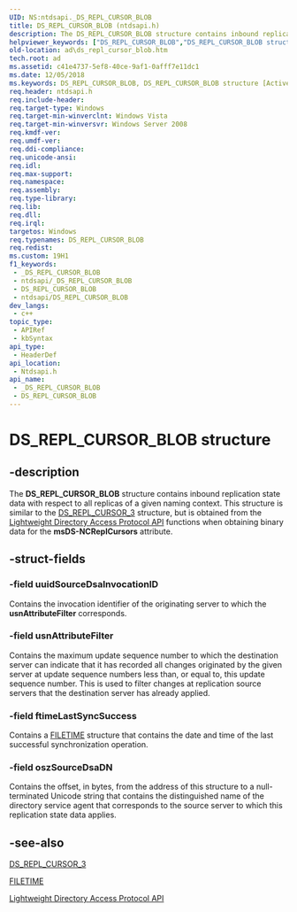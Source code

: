 ```yaml
---
UID: NS:ntdsapi._DS_REPL_CURSOR_BLOB
title: DS_REPL_CURSOR_BLOB (ntdsapi.h)
description: The DS_REPL_CURSOR_BLOB structure contains inbound replication state data with respect to all replicas of a given naming context.
helpviewer_keywords: ["DS_REPL_CURSOR_BLOB","DS_REPL_CURSOR_BLOB structure [Active Directory]","ad.ds_repl_cursor_blob","ntdsapi/DS_REPL_CURSOR_BLOB"]
old-location: ad\ds_repl_cursor_blob.htm
tech.root: ad
ms.assetid: c41e4737-5ef8-40ce-9af1-0afff7e11dc1
ms.date: 12/05/2018
ms.keywords: DS_REPL_CURSOR_BLOB, DS_REPL_CURSOR_BLOB structure [Active Directory], ad.ds_repl_cursor_blob, ntdsapi/DS_REPL_CURSOR_BLOB
req.header: ntdsapi.h
req.include-header: 
req.target-type: Windows
req.target-min-winverclnt: Windows Vista
req.target-min-winversvr: Windows Server 2008
req.kmdf-ver: 
req.umdf-ver: 
req.ddi-compliance: 
req.unicode-ansi: 
req.idl: 
req.max-support: 
req.namespace: 
req.assembly: 
req.type-library: 
req.lib: 
req.dll: 
req.irql: 
targetos: Windows
req.typenames: DS_REPL_CURSOR_BLOB
req.redist: 
ms.custom: 19H1
f1_keywords:
 - _DS_REPL_CURSOR_BLOB
 - ntdsapi/_DS_REPL_CURSOR_BLOB
 - DS_REPL_CURSOR_BLOB
 - ntdsapi/DS_REPL_CURSOR_BLOB
dev_langs:
 - c++
topic_type:
 - APIRef
 - kbSyntax
api_type:
 - HeaderDef
api_location:
 - Ntdsapi.h
api_name:
 - _DS_REPL_CURSOR_BLOB
 - DS_REPL_CURSOR_BLOB
---
```


# DS_REPL_CURSOR_BLOB structure


## -description

The <b>DS_REPL_CURSOR_BLOB</b> structure contains inbound replication state data with respect to all replicas of a   given naming context. This structure is similar to the <a href="/windows/desktop/api/ntdsapi/ns-ntdsapi-ds_repl_cursor_3w">DS_REPL_CURSOR_3</a> structure, but is obtained from the <a href="/previous-versions/windows/desktop/ldap/lightweight-directory-access-protocol-ldap-api">Lightweight Directory Access Protocol API</a> functions when obtaining binary data for the <b>msDS-NCReplCursors</b> attribute.

## -struct-fields

### -field uuidSourceDsaInvocationID

Contains the invocation identifier of the originating server to which the <b>usnAttributeFilter</b> corresponds.

### -field usnAttributeFilter

Contains the maximum update sequence number to which the destination server can indicate that it has recorded all changes originated by the given server at update sequence numbers less than, or equal to, this update sequence number. This is used to filter changes at replication source servers that the destination server has already applied.

### -field ftimeLastSyncSuccess

Contains a <a href="/windows/desktop/api/minwinbase/ns-minwinbase-filetime">FILETIME</a> structure that contains the date and time of the last successful synchronization operation.

### -field oszSourceDsaDN

Contains the offset, in bytes, from the address of this structure  to  a null-terminated Unicode string that contains the distinguished name of the directory service agent that corresponds to the source server to which this replication state data applies.

## -see-also

<a href="/windows/desktop/api/ntdsapi/ns-ntdsapi-ds_repl_cursor_3w">DS_REPL_CURSOR_3</a>



<a href="/windows/desktop/api/minwinbase/ns-minwinbase-filetime">FILETIME</a>



<a href="/previous-versions/windows/desktop/ldap/lightweight-directory-access-protocol-ldap-api">Lightweight Directory Access Protocol API</a>

